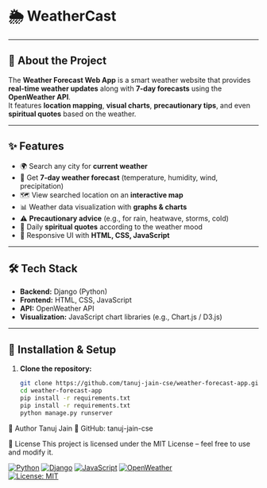 # 🌦️ WeatherCast


---

## 📖 About the Project
The **Weather Forecast Web App** is a smart weather website that provides **real-time weather updates** along with **7-day forecasts** using the **OpenWeather API**.  
It features **location mapping**, **visual charts**, **precautionary tips**, and even **spiritual quotes** based on the weather.  

---

## ✨ Features
- 🌍 Search any city for **current weather**  
- 📅 Get **7-day weather forecast** (temperature, humidity, wind, precipitation)  
- 🗺️ View searched location on an **interactive map**  
- 📊 Weather data visualization with **graphs & charts**  
- ⚠️ **Precautionary advice** (e.g., for rain, heatwave, storms, cold)  
- 🧘 Daily **spiritual quotes** according to the weather mood  
- 🎨 Responsive UI with **HTML, CSS, JavaScript**  

---

## 🛠️ Tech Stack
- **Backend:** Django (Python)  
- **Frontend:** HTML, CSS, JavaScript  
- **API:** OpenWeather API  
- **Visualization:** JavaScript chart libraries (e.g., Chart.js / D3.js)  

---

## 🚀 Installation & Setup

1. **Clone the repository:**
   ```bash
   git clone https://github.com/tanuj-jain-cse/weather-forecast-app.git
   cd weather-forecast-app
   pip install -r requirements.txt
   pip install -r requirements.txt
   python manage.py runserver
   
  👤 Author
   Tanuj Jain
 🔗 GitHub: tanuj-jain-cse

 
📜 License
This project is licensed under the MIT License – feel free to use and modify it.

   [![Python](https://img.shields.io/badge/Python-3.x-blue?logo=python)](https://www.python.org/) 
[![Django](https://img.shields.io/badge/Django-Backend-green?logo=django)](https://www.djangoproject.com/) 
[![JavaScript](https://img.shields.io/badge/Frontend-JS-yellow?logo=javascript)](https://developer.mozilla.org/en-US/docs/Web/JavaScript) 
[![OpenWeather](https://img.shields.io/badge/API-OpenWeather-orange?logo=icloud)](https://openweathermap.org/)  
[![License: MIT](https://img.shields.io/badge/License-MIT-blue.svg)](LICENSE)





